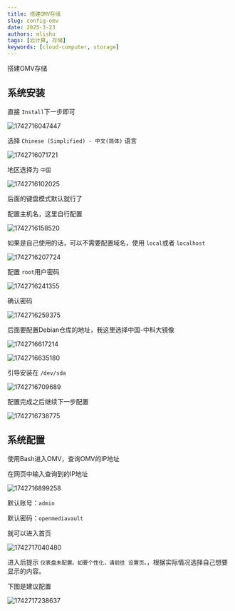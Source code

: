 ```yaml
---
title: 搭建OMV存储
slug: config-omv
date: 2025-3-23
authors: mlishu
tags: [云计算, 存储]
keywords: [cloud-computer, storage]
---
```

搭建OMV存储

<!-- truncate -->

## 系统安装

直接 `Install`下一步即可

![1742716047447](image/09-storage-omv/1742716047447.png)

选择 `Chinese (Simplified) - 中文(简体)` 语言

![1742716071721](image/09-storage-omv/1742716071721.png)

地区选择为 `中国`

![1742716102025](image/09-storage-omv/1742716102025.png)

后面的键盘模式默认就行了

配置主机名，这里自行配置

![1742716158520](image/09-storage-omv/1742716158520.png)

如果是自己使用的话，可以不需要配置域名，使用 `local`或者 `localhost`

![1742716207724](image/09-storage-omv/1742716207724.png)

配置 `root`用户密码

![1742716241355](image/09-storage-omv/1742716241355.png)

确认密码

![1742716259375](image/09-storage-omv/1742716259375.png)

后面要配置Debian仓库的地址，我这里选择中国-中科大镜像

![1742716617214](image/09-storage-omv/1742716617214.png)

![1742716635180](image/09-storage-omv/1742716635180.png)

引导安装在 `/dev/sda`

![1742716709689](image/09-storage-omv/1742716709689.png)

配置完成之后继续下一步配置

![1742716738775](image/09-storage-omv/1742716738775.png)

## 系统配置

使用Bash进入OMV，查询OMV的IP地址

在网页中输入查询到的IP地址

![1742716899258](image/09-storage-omv/1742716899258.png)

默认账号：`admin`

默认密码：`openmediavault`

就可以进入首页

![1742717040480](image/09-storage-omv/1742717040480.png)

进入后提示 `仪表盘未配置。如要个性化，请前往 设置页。`，根据实际情况选择自己想要显示的内容。

下图是建议配置

![1742717238637](image/09-storage-omv/1742717238637.png)
